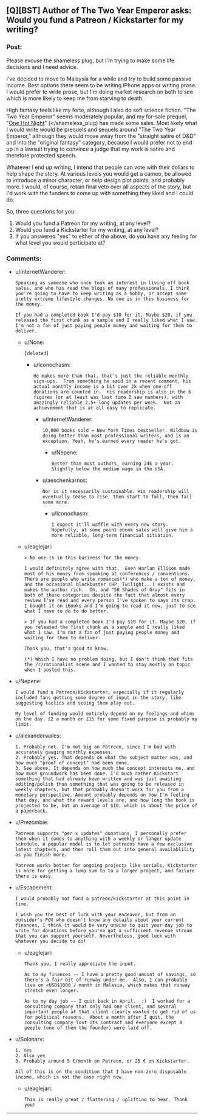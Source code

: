 ## [Q][BST] Author of The Two Year Emperor asks: Would you fund a Patreon / Kickstarter for my writing?

### Post:

Please excuse the shameless plug, but I'm trying to make some life decisions and I need advice.  

I've decided to move to Malaysia for a while and try to build some passive income.  Best options there seem to be writing iPhone apps or writing prose.  I would prefer to write prose, but I'm doing market research on both to see which is more likely to keep me from starving to death.

High fantasy feels like my forte, although I also do soft science fiction.  "The Two Year Emperor" seems moderately popular, and my for-sale prequel, "[One Hot Night](http://greendogpress.com)" (</shameless_plug) has made some sales. Most likely what I would write would be prequels and sequels around "The Two Year Emperor," although they would move away from the "straight satire of D&D" and into the "original fantasy" category, because I would prefer not to end up in a lawsuit trying to convince a judge that my work is satire and therefore protected speech.

Whatever I end up writing, I intend that people can vote with their dollars to help shape the story.  At various levels you would get a cameo, be allowed to introduce a minor character, or help design plot points, and probably more.  I would, of course, retain final veto over all aspects of the story, but I'd work with the funders to come up with something they liked and I could do.

So, three questions for you:

1. Would you fund a Patreon for my writing, at any level?
1. Would you fund a Kickstarter for my writing, at any level?
1. If you answered "yes" to either of the above, do you have any feeling for what level you would participate at?

### Comments:

- u/InternetWanderer:
  ```
  Speaking as someone who once took an interest in living off book sales, and who has read the blogs of many professionals, I think you're going to have to keep writing as a hobby, or accept some pretty extreme lifestyle changes. No one is in this business for the money. 

  If you had a completed book I'd pay $10 for it. Maybe $20, if you released the first chunk as a sample and I really liked what I saw. I'm not a fan of just paying people money and waiting for them to deliver.
  ```

  - u/None:
    ```
    [deleted]
    ```

    - u/Iconochasm:
      ```
      He makes more than that, that's just the reliable monthly sign-ups.  From something he said in a recent comment, his actual monthly income is a bit over 2k when one-off donations are counted in.  His readership is also in the 6 figures (or at least was last time I saw numbers), with amazingly reliable 2.5+ long updates per week.  Not an achievement that is at all easy to replicate.
      ```

      - u/InternetWanderer:
        ```
        10,000 books sold = New York Times bestseller. Wildbow is doing better than most professional writers, and is an exception. Yeah, he's earned every reader he's got.
        ```

        - u/Nepene:
          ```
          Better than most authors, earning 24k a year. Slightly below the median wage in the USA.
          ```

      - u/aeschenkarnos:
        ```
        Nor is it necessarily sustainable. His readership will eventually cease to rise, then start to fall, then fall some more.
        ```

        - u/Iconochasm:
          ```
          I expect it'll waffle with every new story.  Hopefully, at some point ebook sales will give him a more reliable, long-term financial situation.
          ```

  - u/eaglejarl:
    ```
    > No one is in this business for the money. 

    I would definitely agree with that.  Even Harlan Ellison made most of his money from speaking at conferences / conventions.  There are people who write romances(*) who make a ton of money, and the occasional blockbuster (HP, Twilight...) exists and makes the author rich.  Oh, and "50 Shades of Gray" fits in both of those categories despite the fact that almost every review I've read and every person I've spoken to says its crap.  I bought it on iBooks and I'm going to read it now, just to see what I have to do to do better.

    > If you had a completed book I'd pay $10 for it. Maybe $20, if you released the first chunk as a sample and I really liked what I saw. I'm not a fan of just paying people money and waiting for them to deliver.

    Thank you, that's good to know.

    (*) Which I have no problem doing, but I don't think that fits the /r/rationalist scene and I wanted to stay mostly on topic when I posted this.
    ```

- u/Nepene:
  ```
  I would fund a Patreon/Kickstarter, especially if it regularly included fans getting some degree of input in the story, like suggesting tactics and seeing them play out. 

  My level of funding would entirely depend on my feelings and whims on the day. £2 a month or £15 for some fixed purpose is probably my limit.
  ```

- u/alexanderwales:
  ```
  1. Probably not. I'm not big on Patreon, since I'm bad with accurately gauging monthly expenses.
  2. Probably yes. That depends on what the subject matter was, and how much "proof of concept" had been done.
  3. See above. It depends on how much the concept interests me, and how much groundwork has been done. I'd much rather Kickstart something that had already been written and was just awaiting editing/polish than something that was going to be released in weekly chapters, but that probably doesn't work for you from a monetary perspective. Amount probably depends on how I'm feeling that day, and what the reward levels are, and how long the book is projected to be, but an average of $10, which is about the price of a paperback.
  ```

- u/Prezombie:
  ```
  Patreon supports "per x updates" donations, I personally prefer them when it comes to anything with a weekly or longer update schedule. A popular model is to let patreons have a few exclusive latest chapters, and then roll them out into general availablility as you finish more.

  Patreon works better for ongoing projects like serials, Kickstarter is more for getting a lump sum to to a larger project, and failure there is easy.
  ```

- u/Escapement:
  ```
  I would probably not fund a patreon/kickstarter at this point in time. 

  I wish you the best of luck with your endeavor, but from an outsider's POV who doesn't know any details about your current finances, I think it would be very unwise to quit your day job to write for donations before you've got a sufficient revenue stream that you can support yourself. Nevertheless, good luck with whatever you decide to do!
  ```

  - u/eaglejarl:
    ```
    Thank you, I really appreciate the input.

    As to my finances -- I have a pretty good amount of savings, so there's a fair bit of runway under me.  Also, I can probably live on <USD$1000 / month in Malasia, which makes that runway stretch even longer.

    As to my day job -- I quit back in April.  :)  I worked for a consulting company that only had one client, and several important people at that client clearly wanted to get rid of us for political reasons.  About a month after I quit, the consulting company lost its contract and everyone except 4 people (one of them the founder) were laid off.
    ```

- u/Solonarv:
  ```
  1. Yes
  2. Also yes
  3. Probably around 5 €/month on Patreon, or 25 € on Kickstarter.

  All of this is on the condition that I have non-zero disposable income, which is not the case right now.
  ```

  - u/eaglejarl:
    ```
    This is really great / flattering / uplifting to hear. Thank you!
    ```

---

